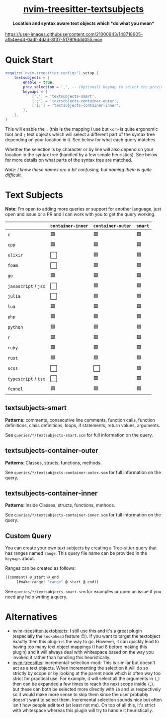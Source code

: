 <h1 align="center">
  <a href="https://github.com/RRethy/nvim-treesitter-textsubjects">nvim-treesitter-textsubjects</a>
</h1>

<h4 align="center">Location and syntax aware text objects which *do what you mean*</h4>

https://user-images.githubusercontent.com/21000943/148718905-afb4eed4-0adf-4dad-8f37-5179f9ddd055.mov

# Quick Start

```lua
require('nvim-treesitter.configs').setup {
    textsubjects = {
        enable = true,
        prev_selection = ',', -- (Optional) keymap to select the previous selection
        keymaps = {
            ['.'] = 'textsubjects-smart',
            [';'] = 'textsubjects-container-outer',
            ['i;'] = 'textsubjects-container-inner',
        },
    },
}
```

This will enable the `.` (this is the mapping I use but `<cr>` is quite ergonomic too) and `;` text objects which will select a different part of the syntax tree depending on your location in it. See below for what each query matches.

Whether the selection is by character or by line will also depend on your location in the syntax tree (handled by a few simple heuristics). See below for more details on what parts of the syntax tree are matched.

*Note: I know these names are a bit confusing, but naming them is quite difficult.*

# Text Subjects

**Note**: I'm open to adding more queries or support for another language, just open and issue or a PR and I can work with you to get the query working.

|                      | `container-inner`    | `container-outer`    | `smart`        |
| -------------------- | -------------------- | -------------------- | -------------- |
| `c`                  | :green_square:       | :green_square:       | :green_square: |
| `cpp`                | :green_square:       | :green_square:       | :green_square: |
| `elixir`             | :white_large_square: | :green_square:       | :green_square: |
| `foam`               | :white_large_square: | :green_square:       | :green_square: |
| `go`                 | :green_square:       | :green_square:       | :green_square: |
| `javascript` / `jsx` | :white_large_square: | :green_square:       | :green_square: |
| `julia`              | :white_large_square: | :green_square:       | :green_square: |
| `lua`                | :green_square:       | :green_square:       | :green_square: |
| `php`                | :green_square:       | :green_square:       | :green_square: |
| `python`             | :green_square:       | :green_square:       | :green_square: |
| `r`                  | :green_square:       | :green_square:       | :green_square: |
| `ruby`               | :green_square:       | :green_square:       | :green_square: |
| `rust`               | :green_square:       | :green_square:       | :green_square: |
| `scss`               | :white_large_square: | :white_large_square: | :green_square: |
| `typescript` / `tsx` | :white_large_square: | :green_square:       | :green_square: |
| `fennel`             | :green_square:       | :green_square:       | :green_square: |

## textsubjects-smart

**Patterns**: comments, consecutive line comments, function calls, function definitions, class definitions, loops, if statements, return values, arguments.

See `queries/*/textsubjects-smart.scm` for full information on the query.

## textsubjects-container-outer

**Patterns**: Classes, structs, functions, methods.

See `queries/*/textsubjects-container-outer.scm` for full information on the query.

## textsubjects-container-inner

**Patterns**: Inside Classes, structs, functions, methods.

See `queries/*/textsubjects-container-inner.scm` for full information on the query.

## Custom Query

You can create your own text subjects by creating a Tree-sitter query that has ranges named `range`. This query file name can be provided in the `keymaps` about.

Ranges can be created as follows:

```scheme
((comment) @_start @_end
     (#make-range! "range" @_start @_end))
```

See `queries/*/textsubjects-smart.scm` for examples or open an issue if you need any help writing a query.

# Alternatives

- [nvim-treesitter-textobjects](https://github.com/nvim-treesitter/nvim-treesitter-textobjects): I still use this and it's a great plugin (especially the `lookahead` feature 😉). If you want to target the textobject exactly then this plugin is the way to go. However, it can quickly lead to having too many text object mappings (I had 8 before making this plugin) and it will always deal with whitespace based on the way you invoked it rather than handling this heuristically.
- [nvim-treesitter](https://github.com/nvim-treesitter/nvim-treesitter)-incremental-selection-mod: This is similar but doesn't act as a text objects. When incrementing the selection it will do so strictly by scope or by looking at the parent node which is often way too strict for practical use. For example, it will select all the arguments in `(`,`)` then can be expanded a few times to reach the next scope inside `{`,`}`, but these can both be selected more directly with `ib` and `iB` respectively so it would make more sense to skip them since the user probably doesn't want to select them. Incremental selection sounds nice but often isn't how people edit text (at least not me). On top of all this, it's strict with whitespace whereas this plugin will try to handle it heuristically.
